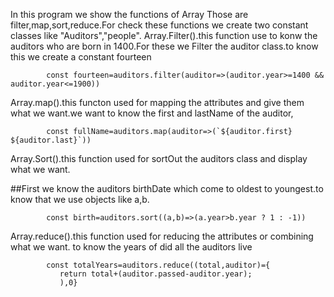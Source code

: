 In this program we show the functions of Array
Those are filter,map,sort,reduce.For check these functions we create two constant classes like "Auditors","people".
Array.Filter().this function use to konw the auditors who are born in 1400.For these we Filter the auditor class.to know this we create a constant fourteen

            const fourteen=auditors.filter(auditor=>(auditor.year>=1400 &&                                        auditor.year<=1900))

Array.map().this functon used for mapping the attributes and give them what we want.we want to know the first and lastName of the auditor,

            const fullName=auditors.map(auditor=>(`${auditor.first} ${auditor.last}`))
     
Array.Sort().this function used for sortOut the auditors class and display what we want.

##First we know the auditors birthDate which come to oldest to youngest.to know that we use objects like a,b.

            const birth=auditors.sort((a,b)=>(a.year>b.year ? 1 : -1))
            
Array.reduce().this function used for reducing the attributes or combining what we want.
      to know the years of did all the auditors live
            
            const totalYears=auditors.reduce((total,auditor)={
               return total+(auditor.passed-auditor.year);
               ),0}
               
               
   
            
            
          
    

